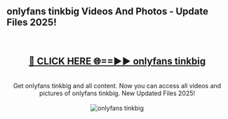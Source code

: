 <h2>onlyfans tinkbig Videos And Photos - Update Files 2025!</h2>
<br>
<div align="center">
<h2><a href="https://linkcuts.com/hfmhzwbr" rel="nofollow">🔴 CLICK HERE 🌐==►► onlyfans tinkbig</a></h2>
<br>
Get onlyfans tinkbig and all content. Now you can access all videos and pictures of onlyfans tinkbig. New Updated Files 2025!
<br>
<br>
<a href="https://linkcuts.com/hfmhzwbr" rel="nofollow" data-target="animated-image.originalLink"><img src="https://i.ibb.co.com/WyWwxjT/player-gif2.gif" alt="onlyfans tinkbig" style="max-width: 100%; display: inline-block;" data-target="animated-image.originalImage"></a>
</div>
<br>